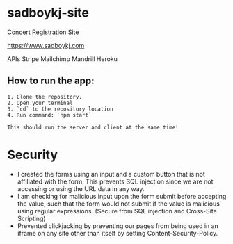 # sadboykj-site
Concert Registration Site

https://www.sadboykj.com

APIs
Stripe
Mailchimp
Mandrill
Heroku
 
<!-- TODO:  How to store data even if they didn't pay, yet still allowing multiple tries to pay without exiting the form progress?? -->
## How to run the app:
    1. Clone the repository.
    2. Open your terminal 
    3. `cd` to the repository location
    4. Run command: `npm start`

    This should run the server and client at the same time!

# Security
- I created the forms using an input and a custom button that is not affiliated with the form. This prevents SQL injection since we are not accessing or using the URL data in any way.
- I am checking for malicious input upon the form submit before accepting the value, such that the form would not submit if the value is malicious using regular expressions. (Secure from SQL injection and Cross-Site Scripting)
- Prevented clickjacking by preventing our pages from being used in an iframe on any site other than itself by setting Content-Security-Policy.
